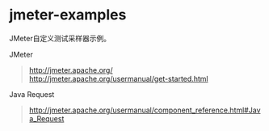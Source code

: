 # jmeter-examples

JMeter自定义测试采样器示例。

JMeter
> http://jmeter.apache.org/  
> http://jmeter.apache.org/usermanual/get-started.html

Java Request
> http://jmeter.apache.org/usermanual/component_reference.html#Java_Request
